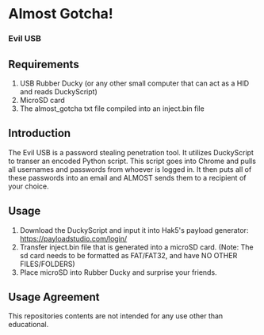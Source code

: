# Almost Gotcha!
### Evil USB

## Requirements
1. USB Rubber Ducky (or any other small computer that can act as a HID and reads DuckyScript)
2. MicroSD card
3. The almost_gotcha txt file compiled into an inject.bin file

## Introduction
The Evil USB is a password stealing penetration tool. It utilizes DuckyScript to transer an encoded Python script. This script goes into Chrome and pulls all usernames and passwords from whoever is logged in. It then puts all of these passwords into an email and ALMOST sends them to a recipient of your choice.

## Usage
1. Download the DuckyScript and input it into Hak5's payload generator: https://payloadstudio.com/login/
2. Transfer inject.bin file that is generated into a microSD card. (Note: The sd card needs to be formatted as FAT/FAT32, and have NO OTHER FILES/FOLDERS)
3. Place microSD into Rubber Ducky and surprise your friends.

## Usage Agreement
This repositories contents are not intended for any use other than educational.

